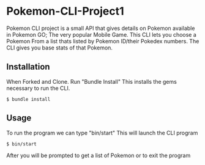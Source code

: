# Pokemon-CLI-Project1
Pokemon CLI project is a small API that gives details on Pokemon available in Pokemon GO; The very popular Mobile Game. 
This CLI lets you choose a Pokemon From a list thats listed by Pokemon ID/their Pokedex numbers. The CLI gives you base stats of that Pokemon.

## Installation
When Forked and Clone. Run "Bundle Install" This installs the gems necessary to run the CLI. 
```
$ bundle install
```

## Usage
To run the program we can type "bin/start" This will launch the CLI program 
```
$ bin/start
```
After you will be prompted to get a list of Pokemon or to exit the program


